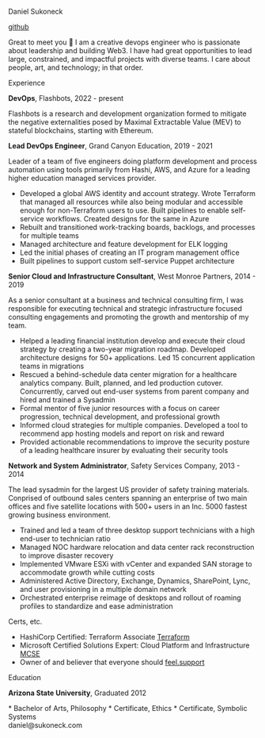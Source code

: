 <!-- 
Source code at github.com/sukoneck/resume is presented via pages.github.com

Site template by www.monique.tech/the-art-of-markdown

Favicon made by www.flaticon.com/authors/smashicons from www.flaticon.com is licensed by creativecommons.org/licenses/by/3.0

Color theme by https://marketplace.visualstudio.com/items?itemName=uloco.theme-bluloco-dark
-->

<!-- HEADER -->

<p class="name">Daniel Sukoneck</p>

<p class="links"><a href="https://github.com/sukoneck" target="_blank">github</a></p> 

<!-- SUMMARY -->

<p class="summary">Great to meet you 🤝 I am a creative devops engineer who is passionate about leadership and building Web3. I have had great opportunities to lead large, constrained, and impactful projects with diverse teams. I care about people, art, and technology; in that order.</p>

<!-- EXPERIENCE -->

<p class="section">Experience</p>

<p class="job-padless"><b>DevOps</b>,  Flashbots,  2022 - present</p>

Flashbots is a research and development organization formed to mitigate the negative externalities posed by Maximal Extractable Value (MEV) to stateful blockchains, starting with Ethereum.

<p class="job"><b>Lead DevOps Engineer</b>,  Grand Canyon Education,  2019 - 2021</p>

Leader of a team of five engineers doing platform development and process automation using tools primarily from Hashi, AWS, and Azure for a leading higher education managed services provider. 

 * Developed a global AWS identity and account strategy. Wrote Terraform that managed all resources while also being modular and accessible enough for non-Terraform users to use. Built pipelines to enable self-service workflows. Created designs for the same in Azure
 * Rebuilt and transitioned work-tracking boards, backlogs, and processes for multiple teams 
 * Managed architecture and feature development for ELK logging 
 * Led the initial phases of creating an IT program management office 
 * Built pipelines to support custom self-service Puppet architecture<br>


<p class="job"><b>Senior Cloud and Infrastructure Consultant</b>,  West Monroe Partners,  2014 - 2019</p>

As a senior consultant at a business and technical consulting firm, I was responsible for executing technical and strategic infrastructure focused consulting engagements and promoting the growth and mentorship of my team.

 * Helped a leading financial institution develop and execute their cloud strategy by creating a two-year migration roadmap. Developed architecture designs for 50+ applications. Led 15 concurrent application teams in migrations
 * Rescued a behind-schedule data center migration for a healthcare analytics company. Built, planned, and led production cutover. Concurrently, carved out end-user systems from parent company and hired and trained a Sysadmin
 * Formal mentor of five junior resources with a focus on career progression, technical development, and professional growth
 * Informed cloud strategies for multiple companies. Developed a tool to recommend app hosting models and report on risk and reward
 * Provided actionable recommendations to improve the security posture of a leading healthcare insurer by evaluating their security tools <br>

<p class="job"><b>Network and System Administrator</b>,  Safety Services Company,  2013 - 2014</p>

The lead sysadmin for the largest US provider of safety training materials. Conprised of outbound sales centers spanning an enterprise of two main offices and five satellite locations with 500+ users in an Inc. 5000 fastest growing business environment.

 * Trained and led a team of three desktop support technicians with a high end-user to technician ratio 
 * Managed NOC hardware relocation and data center rack reconstruction to improve disaster recovery
 * Implemented VMware ESXi with vCenter and expanded SAN storage to accommodate growth while cutting costs
 * Administered Active Directory, Exchange, Dynamics, SharePoint, Lync, and user provisioning in a multiple domain network
 * Orchestrated enterprise reimage of desktops and rollout of roaming profiles to standardize and ease administration

<!-- PROJECTS AND CERTS -->

<p class="section">Certs, etc.</p>

 * HashiCorp Certified: Terraform Associate <a href="https://www.youracclaim.com/badges/5b4cdbf7-2744-477d-bb01-ff49f1c7b9f6/public_url" target="_blank">Terraform</a>
  * Microsoft Certified Solutions Expert: Cloud Platform and Infrastructure <a href="https://www.youracclaim.com/badges/5be9a88b-9ca7-4271-b819-1a22ec7c3ed2/public_url" target="_blank">MCSE</a>
 * Owner of and believer that everyone should <a href="http://feel.support" target="_blank">feel.support</a>


<!-- EDUCATION -->

<p class="section">Education</p>

<p class="job-padless"><b>Arizona State University</b>,  Graduated 2012</p>
 * Bachelor of Arts, Philosophy
 * Certificate, Ethics
 * Certificate, Symbolic Systems

<!-- FOOTER -->

<footer>daniel@sukoneck.com</footer>
